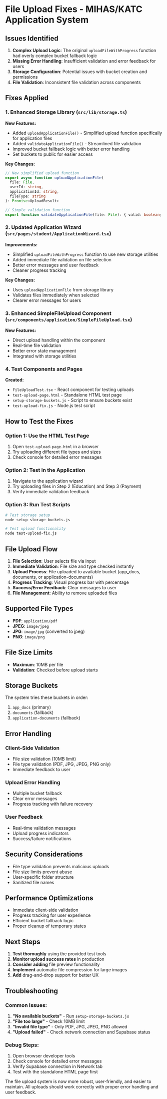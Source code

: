 # File Upload Fixes - MIHAS/KATC Application System

## Issues Identified

1. **Complex Upload Logic**: The original `uploadFileWithProgress` function had overly complex bucket fallback logic
2. **Missing Error Handling**: Insufficient validation and error feedback for users
3. **Storage Configuration**: Potential issues with bucket creation and permissions
4. **File Validation**: Inconsistent file validation across components

## Fixes Applied

### 1. Enhanced Storage Library (`src/lib/storage.ts`)

**New Features:**
- Added `uploadApplicationFile()` - Simplified upload function specifically for application files
- Added `validateApplicationFile()` - Streamlined file validation
- Improved bucket fallback logic with better error handling
- Set buckets to public for easier access

**Key Changes:**
```typescript
// New simplified upload function
export async function uploadApplicationFile(
  file: File,
  userId: string,
  applicationId: string,
  fileType: string
): Promise<UploadResult>

// Simple validation function
export function validateApplicationFile(file: File): { valid: boolean; error?: string }
```

### 2. Updated Application Wizard (`src/pages/student/ApplicationWizard.tsx`)

**Improvements:**
- Simplified `uploadFileWithProgress` function to use new storage utilities
- Added immediate file validation on file selection
- Better error messages and user feedback
- Cleaner progress tracking

**Key Changes:**
- Uses `uploadApplicationFile` from storage library
- Validates files immediately when selected
- Clearer error messages for users

### 3. Enhanced SimpleFileUpload Component (`src/components/application/SimpleFileUpload.tsx`)

**New Features:**
- Direct upload handling within the component
- Real-time file validation
- Better error state management
- Integrated with storage utilities

### 4. Test Components and Pages

**Created:**
- `FileUploadTest.tsx` - React component for testing uploads
- `test-upload-page.html` - Standalone HTML test page
- `setup-storage-buckets.js` - Script to ensure buckets exist
- `test-upload-fix.js` - Node.js test script

## How to Test the Fixes

### Option 1: Use the HTML Test Page
1. Open `test-upload-page.html` in a browser
2. Try uploading different file types and sizes
3. Check console for detailed error messages

### Option 2: Test in the Application
1. Navigate to the application wizard
2. Try uploading files in Step 2 (Education) and Step 3 (Payment)
3. Verify immediate validation feedback

### Option 3: Run Test Scripts
```bash
# Test storage setup
node setup-storage-buckets.js

# Test upload functionality
node test-upload-fix.js
```

## File Upload Flow

1. **File Selection**: User selects file via input
2. **Immediate Validation**: File size and type checked instantly
3. **Upload Process**: File uploaded to available bucket (app_docs, documents, or application-documents)
4. **Progress Tracking**: Visual progress bar with percentage
5. **Success/Error Feedback**: Clear messages to user
6. **File Management**: Ability to remove uploaded files

## Supported File Types

- **PDF**: `application/pdf`
- **JPEG**: `image/jpeg`
- **JPG**: `image/jpg` (converted to jpeg)
- **PNG**: `image/png`

## File Size Limits

- **Maximum**: 10MB per file
- **Validation**: Checked before upload starts

## Storage Buckets

The system tries these buckets in order:
1. `app_docs` (primary)
2. `documents` (fallback)
3. `application-documents` (fallback)

## Error Handling

### Client-Side Validation
- File size validation (10MB limit)
- File type validation (PDF, JPG, JPEG, PNG only)
- Immediate feedback to user

### Upload Error Handling
- Multiple bucket fallback
- Clear error messages
- Progress tracking with failure recovery

### User Feedback
- Real-time validation messages
- Upload progress indicators
- Success/failure notifications

## Security Considerations

- File type validation prevents malicious uploads
- File size limits prevent abuse
- User-specific folder structure
- Sanitized file names

## Performance Optimizations

- Immediate client-side validation
- Progress tracking for user experience
- Efficient bucket fallback logic
- Proper cleanup of temporary states

## Next Steps

1. **Test thoroughly** using the provided test tools
2. **Monitor upload success rates** in production
3. **Consider adding** file preview functionality
4. **Implement** automatic file compression for large images
5. **Add** drag-and-drop support for better UX

## Troubleshooting

### Common Issues:
1. **"No available buckets"** - Run `setup-storage-buckets.js`
2. **"File too large"** - Check 10MB limit
3. **"Invalid file type"** - Only PDF, JPG, JPEG, PNG allowed
4. **"Upload failed"** - Check network connection and Supabase status

### Debug Steps:
1. Open browser developer tools
2. Check console for detailed error messages
3. Verify Supabase connection in Network tab
4. Test with the standalone HTML page first

The file upload system is now more robust, user-friendly, and easier to maintain. All uploads should work correctly with proper error handling and user feedback.